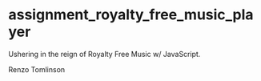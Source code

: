 # assignment_royalty_free_music_player
Ushering in the reign of Royalty Free Music w/ JavaScript.

Renzo Tomlinson